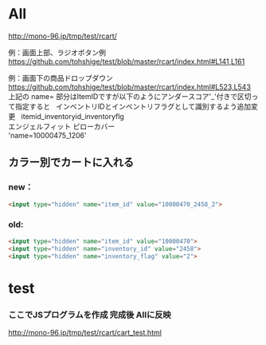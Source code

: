
# All 
http://mono-96.jp/tmp/test/rcart/


例：画面上部、ラジオボタン例 
https://github.com/tohshige/test/blob/master/rcart/index.html#L141,L161  

例：画面下の商品ドロップダウン 
https://github.com/tohshige/test/blob/master/rcart/index.html#L523,L543  
上記の name= 部分はItemIDですが以下のようにアンダースコア'_'付きで区切って指定すると  
インベントリIDとインベントリフラグとして識別するよう追加変更  
itemid_inventoryid_inventoryflg  
エンジェルフィット ピローカバー  
'name=10000475_1206'

## カラー別でカートに入れる  
### new：  
```html
<input type="hidden" name="item_id" value="10000470_2458_2">
```
### old:  
```html
<input type="hidden" name="item_id" value="10000470">
<input type="hidden" name="inventory_id" value="2458">
<input type="hidden" name="inventory_flag" value="2">
```



# test
### ここでJSプログラムを作成 完成後 Allに反映
http://mono-96.jp/tmp/test/rcart/cart_test.html
